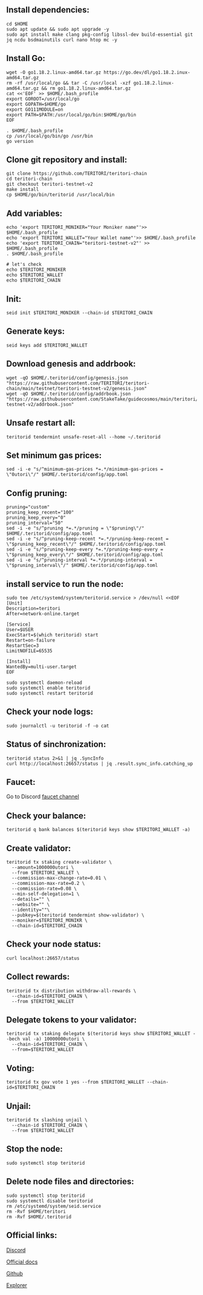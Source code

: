 ## Install dependencies:
```
cd $HOME
sudo apt update && sudo apt upgrade -y
sudo apt install make clang pkg-config libssl-dev build-essential git jq ncdu bsdmainutils curl nano htop mc -y
```

## Install Go:
```
wget -O go1.18.2.linux-amd64.tar.gz https://go.dev/dl/go1.18.2.inux-amd64.tar.gz
rm -rf /usr/local/go && tar -C /usr/local -xzf go1.18.2.linux-amd64.tar.gz && rm go1.18.2.linux-amd64.tar.gz
cat <<'EOF' >> $HOME/.bash_profile
export GOROOT=/usr/local/go
export GOPATH=$HOME/go
export GO111MODULE=on
export PATH=$PATH:/usr/local/go/bin:$HOME/go/bin
EOF

. $HOME/.bash_profile
cp /usr/local/go/bin/go /usr/bin
go version
```

## Clone git repository and install:
```
git clone https://github.com/TERITORI/teritori-chain
cd teritori-chain
git checkout teritori-testnet-v2
make install
cp $HOME/go/bin/teritorid /usr/local/bin
```

## Add variables:
```
echo 'export TERITORI_MONIKER="Your Moniker name"'>> $HOME/.bash_profile
echo 'export TERITORI_WALLET="Your Wallet name"'>> $HOME/.bash_profile
echo 'export TERITORI_CHAIN="teritori-testnet-v2"' >> $HOME/.bash_profile
. $HOME/.bash_profile

# let's check
echo $TERITORI_MONIKER
echo $TERITORI_WALLET
echo $TERITORI_CHAIN
```

## Init:
```
seid init $TERITORI_MONIKER --chain-id $TERITORI_CHAIN
```
## Generate keys:
```
seid keys add $TERITORI_WALLET
```

## Download genesis and addrbook:
```
wget -qO $HOME/.teritorid/config/genesis.json "https://raw.githubusercontent.com/TERITORI/teritori-chain/main/testnet/teritori-testnet-v2/genesis.json"
wget -qO $HOME/.teritorid/config/addrbook.json "https://raw.githubusercontent.com/StakeTake/guidecosmos/main/teritori/teritori-testnet-v2/addrbook.json"
```

## Unsafe restart all:
```
teritorid tendermint unsafe-reset-all --home ~/.teritorid
```

## Set minimum gas prices:
```
sed -i -e "s/^minimum-gas-prices *=.*/minimum-gas-prices = \"0utori\"/" $HOME/.teritorid/config/app.toml
```
## Config pruning:
```
pruning="custom"
pruning_keep_recent="100"
pruning_keep_every="0"
pruning_interval="50"
sed -i -e "s/^pruning *=.*/pruning = \"$pruning\"/" $HOME/.teritorid/config/app.toml
sed -i -e "s/^pruning-keep-recent *=.*/pruning-keep-recent = \"$pruning_keep_recent\"/" $HOME/.teritorid/config/app.toml
sed -i -e "s/^pruning-keep-every *=.*/pruning-keep-every = \"$pruning_keep_every\"/" $HOME/.teritorid/config/app.toml
sed -i -e "s/^pruning-interval *=.*/pruning-interval = \"$pruning_interval\"/" $HOME/.teritorid/config/app.toml
```
## install service to run the node:
```
sudo tee /etc/systemd/system/teritorid.service > /dev/null <<EOF
[Unit]
Description=teritori
After=network-online.target

[Service]
User=$USER
ExecStart=$(which teritorid) start
Restart=on-failure
RestartSec=3
LimitNOFILE=65535

[Install]
WantedBy=multi-user.target
EOF

sudo systemctl daemon-reload
sudo systemctl enable teritorid
sudo systemctl restart teritorid
```
## Check your node logs:
```
sudo journalctl -u teritorid -f -o cat
```
## Status of sinchronization:
```
teritorid status 2>&1 | jq .SyncInfo
curl http://localhost:26657/status | jq .result.sync_info.catching_up
```
## Faucet:
Go to Discord [faucet channel](https://discord.com/channels/972545424357474334/991387449295122492)

## Сheck your balance:
```
teritorid q bank balances $(teritorid keys show $TERITORI_WALLET -a)
```
## Create validator:
```
teritorid tx staking create-validator \
  --amount=1000000utori \
  --from $TERITORI_WALLET \
  --commission-max-change-rate=0.01 \
  --commission-max-rate=0.2 \
  --commission-rate=0.08 \
  --min-self-delegation=1 \
  --details="" \
  --website="" \
  --identity=""\
  --pubkey=$(teritorid tendermint show-validator) \
  --moniker=$TERITORI_MONIKR \
  --chain-id=$TERITORI_CHAIN
```
## Check your node status:
```
curl localhost:26657/status
```
## Collect rewards:
```
teritorid tx distribution withdraw-all-rewards \
  --chain-id=$TERITORI_CHAIN \
  --from $TERITORI_WALLET
```

## Delegate tokens to your validator:
```
teritorid tx staking delegate $(teritorid keys show $TERITORI_WALLET --bech val -a) 10000000utori \
  --chain-id=$TERITORI_CHAIN \
  --from=$TERITORI_WALLET
```
## Voting:
```
teritorid tx gov vote 1 yes --from $TERITORI_WALLET --chain-id=$TERITORI_CHAIN
```

## Unjail:
```
teritorid tx slashing unjail \
  --chain-id $TERITORI_CHAIN \ 
  --from $TERITORI_WALLET 
```

## Stop the node:
```
sudo systemctl stop teritorid
```
## Delete node files and directories:
```
sudo systemctl stop teritorid
sudo systemctl disable teritorid
rm /etc/systemd/system/seid.service
rm -Rvf $HOME/teritori
rm -Rvf $HOME/.teritorid
```

## Official links:

[Discord](https://discord.gg/QCMR9WQ7)

[Official docs](https://github.com/TERITORI/teritori-chain/tree/main/testnet/teritori-testnet-v2)

[Github](https://github.com/TERITORI/teritori-chain)

[Explorer](https://teritori.explorers.guru/validators)
